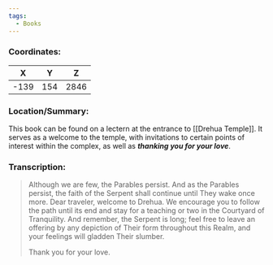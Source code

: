 ```yaml
---
tags:
  - Books
---
```


### Coordinates:
| **X** | **Y**| **Z** |
|:-----:|:----:|:-----:|
|-139  |154   |2846  |

### Location/Summary:
This book can be found on a lectern at the entrance to [[Drehua Temple]]. It serves as a welcome to the temple, with invitations to certain points of interest within the complex, as well as _**thanking you for your love**_.

### Transcription:
> Although we are few, the Parables persist. And as the Parables persist, the faith of the Serpent shall continue until They wake once more. Dear traveler, welcome to Drehua. We encourage you to follow the path until its end and stay for a teaching or two in the Courtyard of Tranquility. And remember, the Serpent is long; feel free to leave an offering by any depiction of Their form throughout this Realm, and your feelings will gladden Their slumber.
>
> Thank you for your love.

